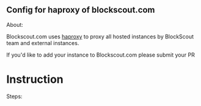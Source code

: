 ## Config for haproxy of blockscout.com

About:

Blockscout.com uses [haproxy](http://www.haproxy.org/) to proxy all hosted instances by BlockScout team and external instances.

If you'd like to add your instance to Blockscout.com please submit your PR 


# Instruction 

Steps:
